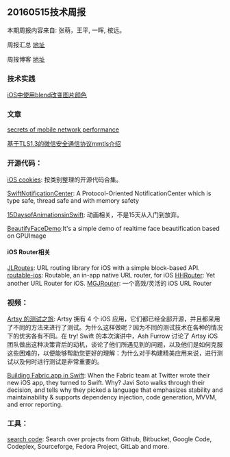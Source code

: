 
## 20160515技术周报

本期周报内容来自: 张萌，王平, 一晖, 桉远。

周报汇总 [地址](https://github.com/BaiduHiDeviOS/iOS-Tech-Weekly)

周报博客 [地址](http://baiduhidevios.github.io/)

### 技术实践

[iOS中使用blend改变图片颜色](https://onevcat.com/2013/04/using-blending-in-ios/)

### 文章

[secrets of mobile network performance](http://aosabook.org/en/posa/secrets-of-mobile-network-performance.html)

[基于TLS1.3的微信安全通信协议mmtls介绍](http://mp.weixin.qq.com/s?__biz=MzAwNDY1ODY2OQ==&mid=2649286266&idx=1&sn=f5d049033e251cccc22e163532355ddf&scene=0#wechat_redirect)


### 开源代码：

[iOS cookies](http://www.ioscookies.com/): 按类别整理的开源代码合集。

[SwiftNotificationCenter](https://github.com/100mango/SwiftNotificationCenter): A Protocol-Oriented NotificationCenter which is type safe, thread safe and with memory safety

[15DaysofAnimationsinSwift](https://github.com/larrynatalicio/15DaysofAnimationsinSwift): 动画相关，不是15天从入门到放弃。


[BeautifyFaceDemo](https://github.com/Guikunzhi/BeautifyFaceDemo):It's a simple demo of realtime face beautification based on GPUImage

#### iOS Router相关
[JLRoutes](https://github.com/joeldev/JLRoutes): URL routing library for iOS with a simple block-based API.
[routable-ios](https://github.com/clayallsopp/routable-ios): Routable, an in-app native URL router, for iOS
[HHRouter](https://github.com/Huohua/HHRouter): Yet another URL Router for iOS.
[MGJRouter](https://github.com/mogujie/MGJRouter): 一个高效/灵活的 iOS URL Router

### 视频：

[Artsy 的测试之旅](https://realm.io/cn/news/tryswift-ash-furrow-artsy-testing-tour/): Artsy 拥有 4 个 iOS 应用，它们都已经全部开源，并且都采用了不同的方法来进行了测试。为什么这样做呢？因为不同的测试技术在各种的情况下的优劣各有不同。在 try! Swift 的本次演讲中，Ash Furrow 讨论了 Artsy iOS 团队做出这种决策背后的动机，谈论了他们所遇见到的问题，以及他们是如何克服这些困难的，以便能够帮助您更好的理解：为什么对于构建精美应用来说，进行测试以及何时进行测试是非常重要的。

[Building Fabric.app in Swift](https://realm.io/news/slug-javi-soto-building-fabric-in-swift/): When the Fabric team at Twitter wrote their new iOS app, they turned to Swift. Why? Javi Soto walks through their decision, and tells why they picked a language that emphasizes stability and maintainability & supports dependency injection, code generation, MVVM, and error reporting.

### 工具：

[search code](https://searchcode.com/): Search over projects from Github, Bitbucket, Google Code, Codeplex, Sourceforge, Fedora Project, GitLab and more.

